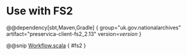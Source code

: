 # Use with FS2

@@dependency[sbt,Maven,Gradle] {
group="uk.gov.nationalarchives" artifact="preservica-client-fs2_2.13" version=$version$
}

@@snip [Workflow.scala](../../../scala/examples/Workflow.scala) { #fs2 }
